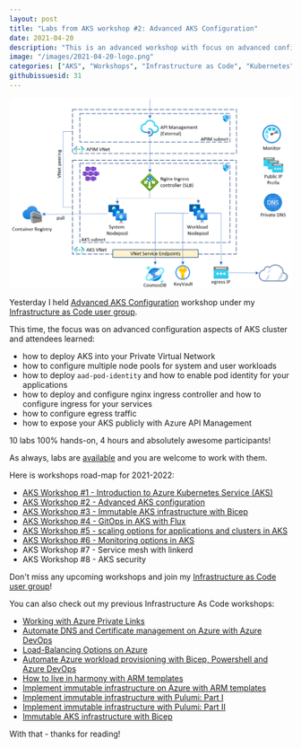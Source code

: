 ```yaml
---
layout: post
title: "Labs from AKS workshop #2: Advanced AKS Configuration"
date: 2021-04-20
description: "This is an advanced workshop with focus on advanced configuration aspects of Azure Kubernetes Service (AKS) cluster."
image: "/images/2021-04-20-logo.png"
categories: ["AKS", "Workshops", "Infrastructure as Code", "Kubernetes", "NGINX", "API Management"]
githubissuesid: 31
---
```


![logo](/images/2021-04-20-logo.png)

Yesterday I held [Advanced AKS Configuration](https://www.meetup.com/Infrastructure-As-Code-User-Group-Oslo/events/277127499/) workshop under my [Infrastructure as Code user group](https://www.meetup.com/Infrastructure-As-Code-User-Group-Oslo).

This time, the focus was on advanced configuration aspects of AKS cluster and attendees learned:

* how to deploy AKS into your Private Virtual Network
* how to configure multiple node pools for system and user workloads
* how to deploy `aad-pod-identity` and how to enable pod identity for your applications
* how to deploy and configure nginx ingress controller and how to configure ingress for your services
* how to configure egress traffic
* how to expose your AKS publicly with Azure API Management

10 labs 100% hands-on, 4 hours and absolutely awesome participants!

As always, labs are [available](https://github.com/evgenyb/aks-workshops/tree/main/02-aks-advanced-configuration) and you are welcome to work with them.

Here is workshops road-map for 2021-2022:

* [AKS Workshop #1 - Introduction to Azure Kubernetes Service (AKS)](https://borzenin.com/azure-kubernetes-service-aks-workshop-1-labs/)
* [AKS Workshop #2 - Advanced AKS configuration](https://borzenin.com/azure-kubernetes-service-aks-workshop-2-labs/)
* [AKS Workshop #3 - Immutable AKS infrastructure with Bicep](https://borzenin.com/azure-kubernetes-service-aks-workshop-3-labs/)
* [AKS Workshop #4 - GitOps in AKS with Flux](https://borzenin.com/azure-kubernetes-service-aks-workshop-4-labs/)
* [AKS Workshop #5 - scaling options for applications and clusters in AKS](https://borzenin.com/azure-kubernetes-service-aks-workshop-5-labs/)
* [AKS Workshop #6 - Monitoring options in AKS](https://borzenin.com/azure-aks-workshop-6-monitoring-options-aks-labs/)
* AKS Workshop #7 - Service mesh with linkerd
* AKS Workshop #8 - AKS security

Don't miss any upcoming workshops and join my [Infrastructure as Code user group](https://www.meetup.com/Infrastructure-As-Code-User-Group-Oslo)!

You can also check out my previous Infrastructure As Code workshops:

- [Working with Azure Private Links](https://borzenin.com/working-with-private-links-workshop-labs/)
- [Automate DNS and Certificate management on Azure with Azure DevOps](https://borzenin.com/dns-and-ssl-management-on-azure-with-ado-workshop-labs/)
- [Load-Balancing Options on Azure](https://borzenin.com/azure-load-balancing-options-workshop-labs/)
- [Automate Azure workload provisioning with Bicep, Powershell and Azure DevOps](https://borzenin.com/iac-with-azure-devops-workshop-labs/)
- [How to live in harmony with ARM templates](https://borzenin.com/iac-ws1-labs/)
- [Implement immutable infrastructure on Azure with ARM templates](https://borzenin.com/iac-ws2-labs/)
- [Implement immutable infrastructure with Pulumi: Part I](https://borzenin.com/iac-ws3-labs/)
- [Implement immutable infrastructure with Pulumi: Part II](https://borzenin.com/iac-ws4-labs/)
- [Immutable AKS infrastructure with Bicep](https://borzenin.com/azure-kubernetes-service-aks-workshop-3-labs/)

With that - thanks for reading!
